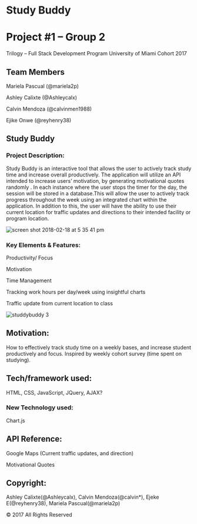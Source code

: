 # Study Buddy
# Project #1 – Group 2

Trilogy – Full Stack Development Program
University of Miami Cohort 2017
## Team Members 
 Mariela Pascual (@mariela2p)

 Ashley Calixte (@Ashleycalx)

 Calvin Mendoza (@calvinmen1988)

 Ejike Onwe (@reyhenry38)


## Study Buddy

### Project Description:

Study Buddy is an interactive tool that allows the user to actively track study time and increase overall productively. The application will utilize an API intended to increase users’ motivation, by generating motivational quotes randomly . In each instance where the user stops the timer for the day, the session will be stored in a database.This will allow the user to actively track progress throughout the week using an integrated chart within the application. In addition to this, the user will have the ability to use their current location for traffic updates and directions to their intended facility or program location.

![screen shot 2018-02-18 at 5 35 41 pm](https://user-images.githubusercontent.com/31390306/36357880-83dcee58-14d2-11e8-988d-10ea3084f1dc.png)

### Key Elements & Features:

 Productivity/ Focus
 
 Motivation
 
 Time Management
 
 Tracking work hours per day/week using insightful charts
 
 Traffic update from current location to class
 
 
 
 ![studdybuddy 3](https://user-images.githubusercontent.com/31390306/36357885-988f34e6-14d2-11e8-9d2a-3f1ee1d4e4e5.gif)
 
## Motivation:

How to effectively track study time on a weekly bases, and increase student productively and focus. Inspired by weekly cohort survey (time spent on studying).

## Tech/framework used:

HTML, CSS, JavaScript, JQuery, AJAX?

### New Technology used:

Chart.js

## API Reference: 

Google Maps (Current traffic updates, and direction)

Motivational Quotes

## Copyright: 

Ashley Calixte(@Ashleycalx), Calvin Mendoza(@calvin*), Ejeke E(@reyhenry38), Mariela Pascual(@mariela2p)

© 2017 All Rights Reserved
